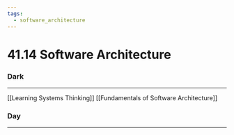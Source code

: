```yaml
---
tags:
  - software_architecture
---
```

# 41.14 Software Architecture

### Dark
---
[[Learning Systems Thinking]]
[[Fundamentals of Software Architecture]]
### Day
---
